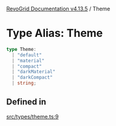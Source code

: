 [RevoGrid Documentation v4.13.5](README.md) / Theme

# Type Alias: Theme

```ts
type Theme: 
  | "default"
  | "material"
  | "compact"
  | "darkMaterial"
  | "darkCompact"
  | string;
```

## Defined in

[src/types/theme.ts:9](https://github.com/revolist/revogrid/blob/f32590b4b251a55e7610f26e48cd67947bdd6441/src/types/theme.ts#L9)
